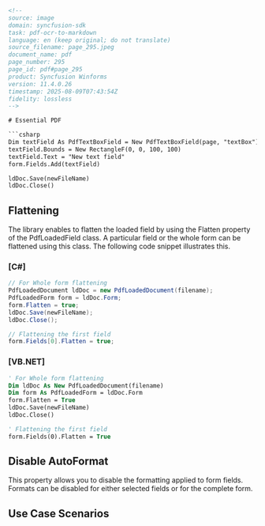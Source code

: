 ```html
<!-- 
source: image
domain: syncfusion-sdk
task: pdf-ocr-to-markdown
language: en (keep original; do not translate)
source_filename: page_295.jpeg
document_name: pdf
page_number: 295
page_id: pdf#page_295
product: Syncfusion Winforms
version: 11.4.0.26
timestamp: 2025-08-09T07:43:54Z
fidelity: lossless
-->

# Essential PDF

```csharp
Dim textField As PdfTextBoxField = New PdfTextBoxField(page, "textBox")
textField.Bounds = New RectangleF(0, 0, 100, 100)
textField.Text = "New text field"
form.Fields.Add(textField)

ldDoc.Save(newFileName)
ldDoc.Close()
```

## Flattening

The library enables to flatten the loaded field by using the Flatten property of the PdfLoadedField class. A particular field or the whole form can be flattened using this class. The following code snippet illustrates this.

### [C#]

```csharp
// For Whole form flattening
PdfLoadedDocument ldDoc = new PdfLoadedDocument(filename);
PdfLoadedForm form = ldDoc.Form;
form.Flatten = true;
ldDoc.Save(newFileName);
ldDoc.Close();

// Flattening the first field
form.Fields[0].Flatten = true;
```

### [VB.NET]

```vb
' For Whole form flattening
Dim ldDoc As New PdfLoadedDocument(filename)
Dim form As PdfLoadedForm = ldDoc.Form
form.Flatten = True
ldDoc.Save(newFileName)
ldDoc.Close()

' Flattening the first field
form.Fields(0).Flatten = True
```

## Disable AutoFormat

This property allows you to disable the formatting applied to form fields. Formats can be disabled for either selected fields or for the complete form.

## Use Case Scenarios

<!-- tags: [product, module, control, api, version?] keywords: [flattening, disable autoformat, pdf, form fields, text box, disable formatting, format, field, whole form] -->
```